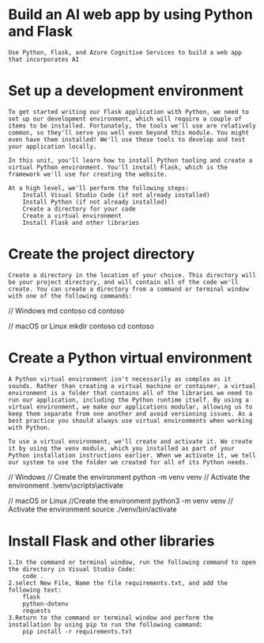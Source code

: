 # Build an AI web app by using Python and Flask
    Use Python, Flask, and Azure Cognitive Services to build a web app that incorporates AI

# Set up a development environment
    To get started writing our Flask application with Python, we need to set up our development environment, which will require a couple of items to be installed. Fortunately, the tools we'll use are relatively common, so they'll serve you well even beyond this module. You might even have them installed! We'll use these tools to develop and test your application locally.

    In this unit, you'll learn how to install Python tooling and create a virtual Python environment. You'll install Flask, which is the framework we'll use for creating the website.

    At a high level, we'll perform the following steps:
        Install Visual Studio Code (if not already installed)
        Install Python (if not already installed)
        Create a directory for your code
        Create a virtual environment
        Install Flask and other libraries

# Create the project directory
    Create a directory in the location of your choice. This directory will be your project directory, and will contain all of the code we'll create. You can create a directory from a command or terminal window with one of the following commands:

 // Windows
        md contoso
        cd contoso

 // macOS or Linux
        mkdir contoso
        cd contoso

# Create a Python virtual environment
    A Python virtual environment isn't necessarily as complex as it sounds. Rather than creating a virtual machine or container, a virtual environment is a folder that contains all of the libraries we need to run our application, including the Python runtime itself. By using a virtual environment, we make our applications modular, allowing us to keep them separate from one another and avoid versioning issues. As a best practice you should always use virtual environments when working with Python.

    To use a virtual environment, we'll create and activate it. We create it by using the venv module, which you installed as part of your Python installation instructions earlier. When we activate it, we tell our system to use the folder we created for all of its Python needs.

 // Windows
 // Create the environment
    python -m venv venv
 // Activate the environment
    .\\venv\\scripts\\activate

 // macOS or Linux
 //Create the environment
    python3 -m venv venv
 // Activate the environment
    source ./venv/bin/activate

# Install Flask and other libraries
    1.In the command or terminal window, run the following command to open the directory in Visual Studio Code:
        code .
    2.select New File, Name the file requirements.txt, and add the following text:
        flask
        python-dotenv
        requests
    3.Return to the command or terminal window and perform the installation by using pip to run the following command:
        pip install -r requirements.txt
